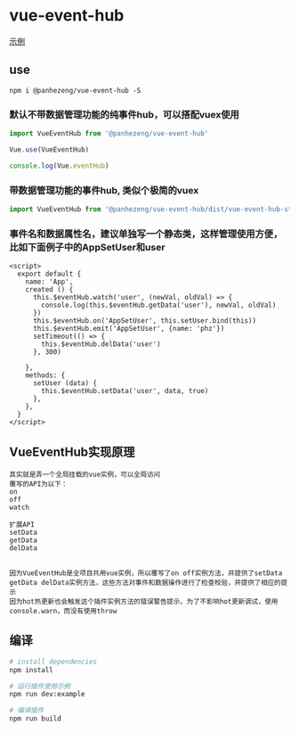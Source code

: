 # vue-event-hub

[示例](https://panhezeng.github.io/vue-event-hub/)

## use

`npm i @panhezeng/vue-event-hub -S`


### 默认不带数据管理功能的纯事件hub，可以搭配vuex使用
```javascript
import VueEventHub from '@panhezeng/vue-event-hub'

Vue.use(VueEventHub)

console.log(Vue.eventHub)
```

### 带数据管理功能的事件hub, 类似个极简的vuex
```javascript
import VueEventHub from '@panhezeng/vue-event-hub/dist/vue-event-hub-store.min.js'
```

### 事件名和数据属性名，建议单独写一个静态类，这样管理使用方便，比如下面例子中的AppSetUser和user
```vue
<script>
  export default {
    name: 'App',
    created () {
      this.$eventHub.watch('user', (newVal, oldVal) => {
        console.log(this.$eventHub.getData('user'), newVal, oldVal)
      })
      this.$eventHub.on('AppSetUser', this.setUser.bind(this))
      this.$eventHub.emit('AppSetUser', {name: 'phz'})
      setTimeout(() => {
        this.$eventHub.delData('user')
      }, 300)

    },
    methods: {
      setUser (data) {
        this.$eventHub.setData('user', data, true)
      },
    },
  }
</script>
```



## VueEventHub实现原理

    其实就是弄一个全局挂载的vue实例，可以全局访问
    覆写的API为以下：
    on
    off
    watch
    
    扩展API
    setData
    getData
    delData
    
    
    因为VueEventHub是全项目共用vue实例，所以覆写了on off实例方法，并提供了setData getData delData实例方法，这些方法对事件和数据操作进行了检查校验，并提供了相应的提示
    因为hot热更新也会触发这个插件实例方法的错误警告提示，为了不影响hot更新调试，使用console.warn，而没有使用throw
    

## 编译

``` bash
# install dependencies
npm install

# 运行插件使用示例
npm run dev:example

# 编译插件
npm run build
```

